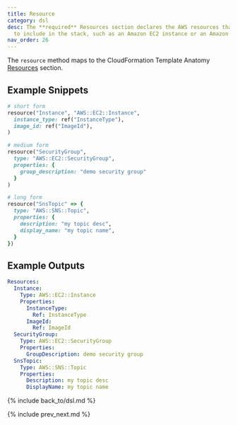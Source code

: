 ```yaml
---
title: Resource
category: dsl
desc: The **required** Resources section declares the AWS resources that you want
  to include in the stack, such as an Amazon EC2 instance or an Amazon S3 bucket.
nav_order: 26
---
```


The `resource` method maps to the CloudFormation Template Anatomy [Resources](https://docs.aws.amazon.com/AWSCloudFormation/latest/UserGuide/resources-section-structure.html) section.

## Example Snippets

```ruby
# short form
resource("Instance", "AWS::EC2::Instance",
  instance_type: ref("InstanceType"),
  image_id: ref("ImageId"),
)

# medium form
resource("SecurityGroup",
  type: "AWS::EC2::SecurityGroup",
  properties: {
    group_description: "demo security group"
  }
)

# long form
resource("SnsTopic" => {
  type: "AWS::SNS::Topic",
  properties: {
    description: "my topic desc",
    display_name: "my topic name",
  }
})
```

## Example Outputs

```yaml
Resources:
  Instance:
    Type: AWS::EC2::Instance
    Properties:
      InstanceType:
        Ref: InstanceType
      ImageId:
        Ref: ImageId
  SecurityGroup:
    Type: AWS::EC2::SecurityGroup
    Properties:
      GroupDescription: demo security group
  SnsTopic:
    Type: AWS::SNS::Topic
    Properties:
      Description: my topic desc
      DisplayName: my topic name
```

{% include back_to/dsl.md %}

{% include prev_next.md %}
